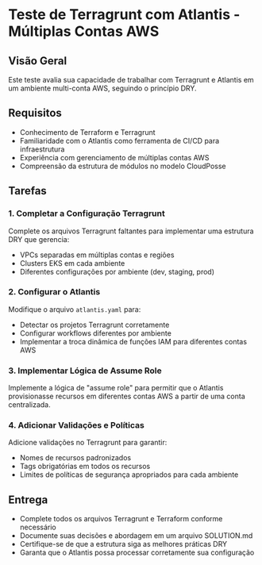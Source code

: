 # Teste de Terragrunt com Atlantis - Múltiplas Contas AWS

## Visão Geral
Este teste avalia sua capacidade de trabalhar com Terragrunt e Atlantis em um ambiente multi-conta AWS, seguindo o princípio DRY.

## Requisitos
- Conhecimento de Terraform e Terragrunt
- Familiaridade com o Atlantis como ferramenta de CI/CD para infraestrutura
- Experiência com gerenciamento de múltiplas contas AWS
- Compreensão da estrutura de módulos no modelo CloudPosse

## Tarefas

### 1. Completar a Configuração Terragrunt
Complete os arquivos Terragrunt faltantes para implementar uma estrutura DRY que gerencia:
- VPCs separadas em múltiplas contas e regiões
- Clusters EKS em cada ambiente
- Diferentes configurações por ambiente (dev, staging, prod)

### 2. Configurar o Atlantis
Modifique o arquivo `atlantis.yaml` para:
- Detectar os projetos Terragrunt corretamente
- Configurar workflows diferentes por ambiente
- Implementar a troca dinâmica de funções IAM para diferentes contas AWS

### 3. Implementar Lógica de Assume Role
Implemente a lógica de "assume role" para permitir que o Atlantis provisionasse recursos em diferentes contas AWS a partir de uma conta centralizada.

### 4. Adicionar Validações e Políticas
Adicione validações no Terragrunt para garantir:
- Nomes de recursos padronizados
- Tags obrigatórias em todos os recursos
- Limites de políticas de segurança apropriados para cada ambiente

## Entrega
- Complete todos os arquivos Terragrunt e Terraform conforme necessário
- Documente suas decisões e abordagem em um arquivo SOLUTION.md
- Certifique-se de que a estrutura siga as melhores práticas DRY
- Garanta que o Atlantis possa processar corretamente sua configuração
